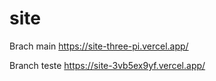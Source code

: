 # site
Brach main
https://site-three-pi.vercel.app/

Branch teste
https://site-3vb5ex9yf.vercel.app/
